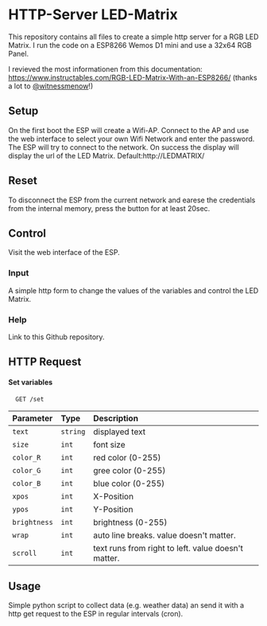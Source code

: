 
# HTTP-Server LED-Matrix

This repository contains all files to create a simple http server for a RGB LED Matrix.
I run the code on a ESP8266 Wemos D1 mini and use a 32x64 RGB Panel.

I revieved the most informationen from this documentation:
https://www.instructables.com/RGB-LED-Matrix-With-an-ESP8266/
(thanks a lot to [@witnessmenow](https://www.github.com/witnessmenow)!)



## Setup
On the first boot the ESP will create a Wifi-AP. Connect to the AP and use the 
web interface to select your own Wifi Network and enter the password. 
The ESP will try to connect to the network. On success the display will display
the url of the LED Matrix. Default:http://LEDMATRIX/

## Reset
To disconnect the ESP from the current network and earese the credentials 
from the internal memory, press the button for at least 20sec.

## Control
Visit the web interface of the ESP.
###  Input
A simple http form to change the values of the variables 
and control the LED Matrix.
### Help
Link to this Github repository.

## HTTP Request

#### Set variables

```http
  GET /set
```

| Parameter | Type     | Description                |
| :-------- | :------- | :------------------------- |
| `text` | `string` | displayed text |
| `size` | `int` | font size |
| `color_R` | `int` | red color (0-255) |
| `color_G` | `int` | gree color (0-255) |
| `color_B` | `int` | blue color (0-255) |
| `xpos` | `int` | X-Position |
| `ypos` | `int` | Y-Position |
| `brightness` | `int` | brightness (0-255) |
| `wrap` | `int` | auto line breaks. value doesn't matter. |
| `scroll` | `int` | text runs from right to left. value doesn't matter. |


## Usage
Simple python script to collect data (e.g. weather data) an send it with a http get request to the ESP in  regular intervals (cron).
